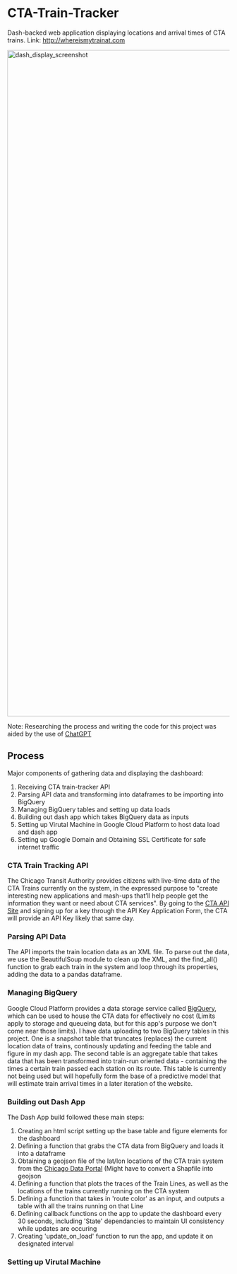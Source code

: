 # CTA-Train-Tracker
Dash-backed web application displaying locations and arrival times of CTA trains.
Link: http://whereismytrainat.com

<img width="1507" alt="dash_display_screenshot" src="https://user-images.githubusercontent.com/105253832/236321514-7102c0ea-b9a1-4e0a-bff4-8168067d46ba.png">

Note: Researching the process and writing the code for this project was aided by the use of [ChatGPT](https://openai.com/blog/chatgpt)

## Process

Major components of gathering data and displaying the dashboard:

1) Receiving CTA train-tracker API
2) Parsing API data and transforming into dataframes to be importing into BigQuery
3) Managing BigQuery tables and setting up data loads
4) Building out dash app which takes BigQuery data as inputs
5) Setting up Virutal Machine in Google Cloud Platform to host data load and dash app
6) Setting up Google Domain and Obtaining SSL Certificate for safe internet traffic

### CTA Train Tracking API

The Chicago Transit Authority provides citizens with live-time data of the CTA Trains currently on the system, in the expressed purpose to "create interesting new applications and mash-ups that’ll help people get the information they want or need about CTA services". By going to the [CTA API Site](https://www.transitchicago.com/developers/traintracker/) and signing up for a key through the API Key Application Form, the CTA will provide an API Key likely that same day.

### Parsing API Data

The API imports the train location data as an XML file. To parse out the data, we use the BeautifulSoup module to clean up the XML, and the find_all() function to grab each train in the system and loop through its properties, adding the data to a pandas dataframe. 

### Managing BigQuery

Google Cloud Platform provides a data storage service called [BigQuery](https://cloud.google.com/bigquery), which can be used to house the CTA data for effectively no cost (Limits apply to storage and queueing data, but for this app's purpose we don't come near those limits). I have data uploading to two BigQuery tables in this project. One is a snapshot table that truncates (replaces) the current location data of trains, continously updating and feeding the table and figure in my dash app. The second table is an aggregate table that takes data that has been transformed into train-run oriented data - containing the times a certain train passed each station on its route. This table is currently not being used but will hopefully form the base of a predictive model that will estimate train arrival times in a later iteration of the website.

### Building out Dash App

The Dash App build followed these main steps:
  1) Creating an html script setting up the base table and figure elements for the dashboard
  2) Defining a function that grabs the CTA data from BigQuery and loads it into a dataframe
  3) Obtaining a geojson file of the lat/lon locations of the CTA train system from the [Chicago Data Portal](https://data.cityofchicago.org/browse?q=cta&sortBy=relevance) (Might have to convert a Shapfile into geojson
  3) Defining a function that plots the traces of the Train Lines, as well as the locations of the trains currently running on the CTA system
  4) Defining a function that takes in 'route color' as an input, and outputs a table with all the trains running on that Line
  5) Defining callback functions on the app to update the dashboard every 30 seconds, including 'State' dependancies to maintain UI consistency while updates are occuring
  6) Creating 'update_on_load' function to run the app, and update it on designated interval
  
### Setting up Virutal Machine
